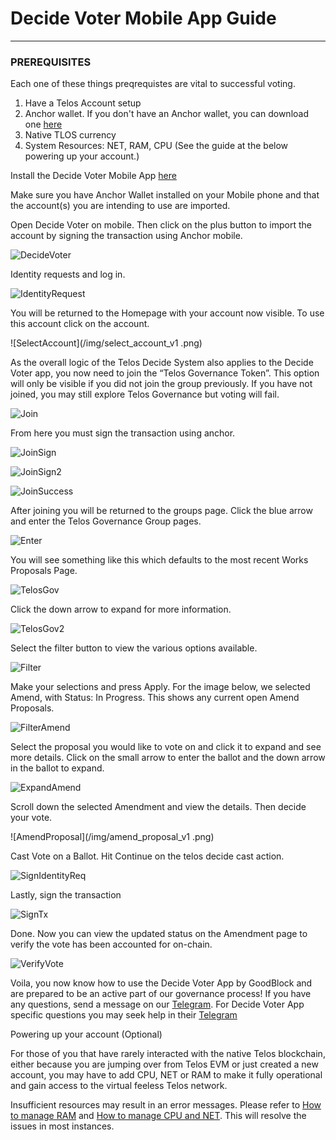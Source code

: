 # Decide Voter Mobile App Guide

____                                            _______

### PREREQUISITES

Each one of these things preqrequistes are vital to successful voting. 

1. Have a Telos Account setup
2. Anchor wallet. If you don't have an Anchor wallet, you can download one [here](https://greymass.com/en/anchor/)
3. Native TLOS currency
4. System Resources: NET, RAM, CPU (See the guide at the below powering up your account.)

Install the Decide Voter Mobile App [here](https://decidevoter.app/)

Make sure you have Anchor Wallet installed on your Mobile phone and that the account(s) you are intending to use are imported.

Open Decide Voter on mobile. Then click on the plus button to import the account by signing the transaction using Anchor mobile.

![DecideVoter](/img/decide_voter_v1.01.png)

Identity requests and log in.

![IdentityRequest](/img/identity_request.png)

You will be returned to the Homepage with your account now visible. To use this account click on the account.

![SelectAccount](/img/select_account_v1
.png)


As the overall logic of the Telos Decide System also applies to the Decide Voter app, you now need to join the “Telos Governance Token”. This option will only be visible if you did not join the group previously. If you have not joined, you may still explore Telos Governance but voting will fail.

![Join](/img/join_v1.01.png)

From here you must sign the transaction using anchor.

![JoinSign](/img/join_sign_v1.01.png)

![JoinSign2](/img/join_sign2_v1.01.png)

![JoinSuccess](/img/join_success_v1.01.png)

After joining you will be returned to the groups page. Click the blue arrow and enter the Telos Governance Group pages.  

![Enter](/img/enter_v1.01.png)

You will see something like this which defaults to the most recent Works Proposals Page.  

![TelosGov](/img/telos_gov_v1.01.png)

Click the down arrow to expand for more information.

![TelosGov2](/img/telos_gov2_v1.01.png)

Select the filter button to view the various options available.  

![Filter](/img/filter_v1.01.png)

Make your selections and press Apply. For the image below, we selected Amend, with Status: In Progress.  This shows any current open Amend Proposals.

![FilterAmend](/img/filter_amend_v1.01.png)

Select the proposal you would like to vote on and click it to expand and see more details. Click on the small arrow to enter the ballot and the down arrow in the ballot to expand.

![ExpandAmend](/img/expand_amend_v1.01.png)

Scroll down the selected Amendment and view the details. Then decide your vote.

![AmendProposal](/img/amend_proposal_v1 .png)

Cast Vote on a Ballot. Hit Continue on the telos decide cast action.

![SignIdentityReq](/img/sign_identity.png)

Lastly, sign the transaction

![SignTx](/img/signTX.png)

Done. Now you can view the updated status on the Amendment page to verify the vote has been accounted for on-chain.

![VerifyVote](/img/verify_vote.png)


Voila, you now know how to use the Decide Voter App by GoodBlock and are prepared to be an active part of our governance process! If you have any questions, send a message on our [Telegram](https://t.me/telosgovernance). For Decide Voter App specific questions you may seek help in their [Telegram](https://t.me/decideVoter)


Powering up your account (Optional) 

For those of you that have rarely interacted with the native Telos blockchain, either because you are jumping over from Telos EVM or just created a new account, you may have to add CPU, NET or RAM to make it fully operational and gain access to the virtual feeless Telos network.

Insufficient resources may result in an error messages. Please refer to [How to manage RAM](docs/learn/resource_management_guide/ram.md) and [How to manage CPU and NET](docs/learn/resource_management_guide/cpu-net.md). This will resolve the issues in most instances.
